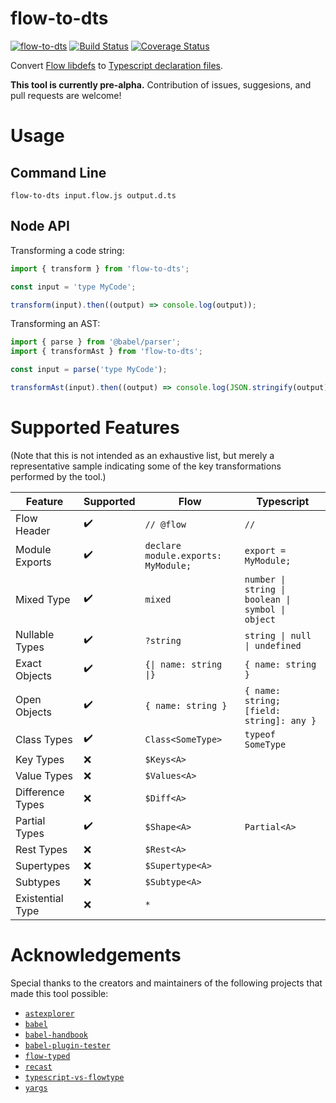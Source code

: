 # flow-to-dts
[![flow-to-dts](https://img.shields.io/npm/v/flow-to-dts.svg)](https://www.npmjs.com/package/flow-to-dts) [![Build Status](https://travis-ci.org/burnnat/flow-to-dts.svg?branch=master)](https://travis-ci.org/burnnat/flow-to-dts) [![Coverage Status](https://coveralls.io/repos/github/burnnat/flow-to-dts/badge.svg?branch=master)](https://coveralls.io/github/burnnat/flow-to-dts?branch=master)

Convert [Flow libdefs](https://flow.org/en/docs/libdefs/) to [Typescript declaration files](https://www.typescriptlang.org/docs/handbook/declaration-files/introduction.html).

**This tool is currently pre-alpha.** Contribution of issues, suggesions, and pull requests are welcome!

# Usage
## Command Line
```
flow-to-dts input.flow.js output.d.ts
```

## Node API
Transforming a code string:
```js
import { transform } from 'flow-to-dts';

const input = 'type MyCode';

transform(input).then((output) => console.log(output));
```

Transforming an AST:
```js
import { parse } from '@babel/parser';
import { transformAst } from 'flow-to-dts';

const input = parse('type MyCode');

transformAst(input).then((output) => console.log(JSON.stringify(output)));
```

# Supported Features
(Note that this is not intended as an exhaustive list, but merely a representative sample indicating some of the key transformations performed by the tool.)

| Feature          | Supported          | Flow                                | Typescript                                        |
|------------------|--------------------|-------------------------------------|---------------------------------------------------|
| Flow Header      | :heavy_check_mark: | `// @flow`                          | `// `                                             |
| Module Exports   | :heavy_check_mark: | `declare module.exports: MyModule;` | `export = MyModule;`                              |
| Mixed Type       | :heavy_check_mark: | `mixed`                             | `number \| string \| boolean \| symbol \| object` |
| Nullable Types   | :heavy_check_mark: | `?string`                           | `string \| null \| undefined`                     |
| Exact Objects    | :heavy_check_mark: | `{\| name: string \|}`              | `{ name: string }`                                |
| Open Objects     | :heavy_check_mark: | `{ name: string }`                  | `{ name: string; [field: string]: any }`          |
| Class Types      | :heavy_check_mark: | `Class<SomeType>`                   | `typeof SomeType`                                 |
| Key Types        | :x:                | `$Keys<A>`                          |                                                   |
| Value Types      | :x:                | `$Values<A>`                        |                                                   |
| Difference Types | :x:                | `$Diff<A>`                          |                                                   |
| Partial Types    | :heavy_check_mark: | `$Shape<A>`                         | `Partial<A>`                                      |
| Rest Types       | :x:                | `$Rest<A>`                          |                                                   |
| Supertypes       | :x:                | `$Supertype<A>`                     |                                                   |
| Subtypes         | :x:                | `$Subtype<A>`                       |                                                   |
| Existential Type | :x:                | `*`                                 |                                                   |

# Acknowledgements
Special thanks to the creators and maintainers of the following projects that made this tool possible:

- [`astexplorer`](https://astexplorer.net/)
- [`babel`](https://babeljs.io/)
- [`babel-handbook`](https://github.com/jamiebuilds/babel-handbook)
- [`babel-plugin-tester`](https://github.com/babel-utils/babel-plugin-tester)
- [`flow-typed`](https://github.com/flow-typed/flow-typed)
- [`recast`](https://github.com/benjamn/recast)
- [`typescript-vs-flowtype`](https://github.com/niieani/typescript-vs-flowtype)
- [`yargs`](https://yargs.js.org/)